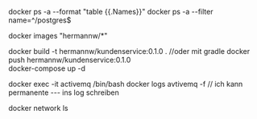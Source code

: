 docker ps -a --format  "table {{.Names}}"
docker ps -a --filter name=^/postgres$

docker images "hermannw/*"

docker build -t hermannw/kundenservice:0.1.0 .   //oder mit gradle
docker push hermannw/kundenservice:0.1.0  
docker-compose up -d

docker exec -it activemq /bin/bash
docker logs avtivemq -f                          // ich kann permanente --- ins log schreiben

docker network ls